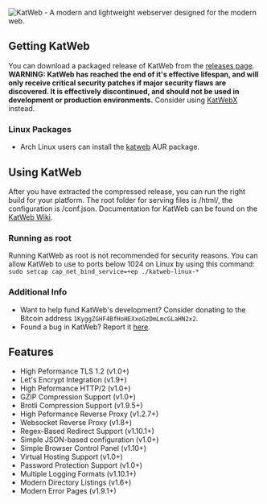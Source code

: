 <img src="https://kittyhacker101.tk/KatWeb.png" alt="KatWeb - A modern and lightweight webserver designed for the modern web."></img> 

## Getting KatWeb
You can download a packaged release of KatWeb from the [releases page](https://github.com/kittyhacker101/KatWeb/releases). **WARNING: KatWeb has reached the end of it's effective lifespan, and will only receive critical security patches if major security flaws are discovered. It is effectively discontinued, and should not be used in development or production environments.** Consider using [KatWebX](https://github.com/kittyhacker101/KatWebX) instead.

### Linux Packages
- Arch Linux users can install the [katweb](https://aur.archlinux.org/packages/katweb/) AUR package.

## Using KatWeb
After you have extracted the compressed release, you can run the right build for your platform.
The root folder for serving files is /html/, the configuration is /conf.json.
Documentation for KatWeb can be found on the [KatWeb Wiki](https://github.com/kittyhacker101/KatWeb/wiki).

### Running as root
Running KatWeb as root is not recommended for security reasons. You can allow KatWeb to use to ports below 1024 on Linux by using this command: `sudo setcap cap_net_bind_service=+ep ./katweb-linux-*`

### Additional Info
- Want to help fund KatWeb's development? Consider donating to the Bitcoin address `1KyggZGHF4BfHoHEXxoGzDmLmcGLaHN2x2`.
- Found a bug in KatWeb? Report it [here](https://github.com/kittyhacker101/KatWeb/issues).

## Features
- High Peformance TLS 1.2 (v1.0+)
- Let's Encrypt Integration (v1.9+)
- High Peformance HTTP/2 (v1.0+)
- GZIP Compression Support (v1.0+)
- Brotli Compression Support (v1.9.5+)
- High Peformance Reverse Proxy (v1.2.7+)
- Websocket Reverse Proxy (v1.8+)
- Regex-Based Redirect Support (v1.10.1+)
- Simple JSON-based configuration (v1.0+)
- Simple Browser Control Panel (v1.10+)
- Virtual Hosting Support (v1.0+)
- Password Protection Support (v1.0+)
- Multiple Logging Formats (v1.10.1+)
- Modern Directory Listings (v1.6+)
- Modern Error Pages (v1.9.1+)

